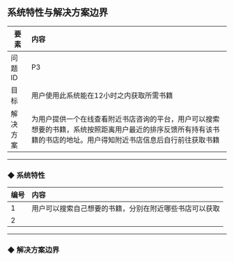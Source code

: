 

## 系统特性与解决方案边界











| 要素 | 内容 |
| --- | :--- |
| 问题ID | P3 |
| 目标 | 用户使用此系统能在12小时之内获取所需书籍 |
| 解决方案 | 为用户提供一个在线查看附近书店咨询的平台，用户可以搜索想要的书籍，系统按照距离用户最近的排序反馈所有持有该书籍的书店的地址。用户得知附近书店信息后自行前往获取书籍 |















---















### ◆ 系统特性















| 编号 | 内容 |
| --- | :--- |
| 1 | 用户可以搜索自己想要的书籍，分别在附近哪些书店可以获取 |
| 2 |  |








---

### ◆ 解决方案边界




